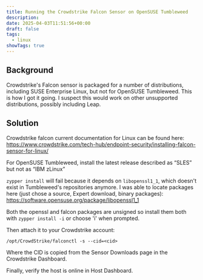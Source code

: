 ```yaml
---
title: Running the Crowdstrike Falcon Sensor on OpenSUSE Tumbleweed
description: 
date: 2025-04-03T11:51:56+00:00
draft: false
tags:
  - linux
showTags: true
---
```

## Background

Crowdstrike's Falcon sensor is packaged for a number of distributions, including SUSE Enterprise Linux, but not for OpenSUSE Tumbleweed.  This is how I got it going. I suspect this would work on other unsupported distributions, possibly including Leap.

## Solution

Crowdstrike falcon current documentation for Linux can be found here: 
https://www.crowdstrike.com/tech-hub/endpoint-security/installing-falcon-sensor-for-linux/

For OpenSUSE Tumbleweed, install the latest release described as “SLES” but not as “IBM zLinux”

`zypper install` will fail because it depends on `libopenssl1_1`, which doesn't exist in Tumbleweed's repositories anymore.  I was able to locate packages here (just chose a source, Expert download, binary packages): https://software.opensuse.org/package/libopenssl1_1 

Both the openssl and falcon packages are unsigned so install them both with `zypper install -i` or choose 'i' when prompted. 

Then attach it to your Crowdstrike account:

`/opt/CrowdStrike/falconctl -s --cid=<cid>`

Where the CID is copied from the Sensor Downloads page in the Crowdstrike Dashboard.

Finally, verify the host is online in Host Dashboard. 
